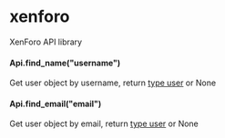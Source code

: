 # xenforo
XenForo API library

#### Api.find_name("username")
Get user object by username, return [type user](https://xenforo.com/community/pages/api-endpoints/#type_User) or None

#### Api.find_email("email")
Get user object by email, return [type user](https://xenforo.com/community/pages/api-endpoints/#type_User) or None
